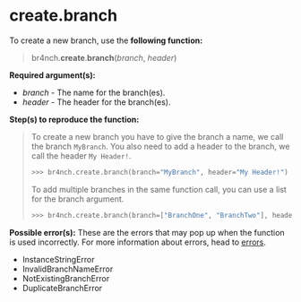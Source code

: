 # create.branch

To create a new branch, use the **following function:**

> br4nch.**create**.**branch**(*branch*, *header*)

**Required argument(s):**

- *branch* - The name for the branch(es).
- *header* - The header for the branch(es).

**Step(s) to reproduce the function:**

> To create a new branch you have to give the branch a name, we call the branch `MyBranch`. You also need to add a header to the branch, we call the header `My Header!`.
>
> ```python
> >>> br4nch.create.branch(branch="MyBranch", header="My Header!")
> ```
>
> To add multiple branches in the same function call, you can use a list for the branch argument.
>
> ```python
> >>> br4nch.create.branch(branch=["BranchOne", "BranchTwo"], header="My Header!")
> ```

**Possible error(s):**
These are the errors that may pop up when the function is used incorrectly.
For more information about errors, head to [errors](../../guides/errors.md).

- InstanceStringError
- InvalidBranchNameError
- NotExistingBranchError
- DuplicateBranchError

